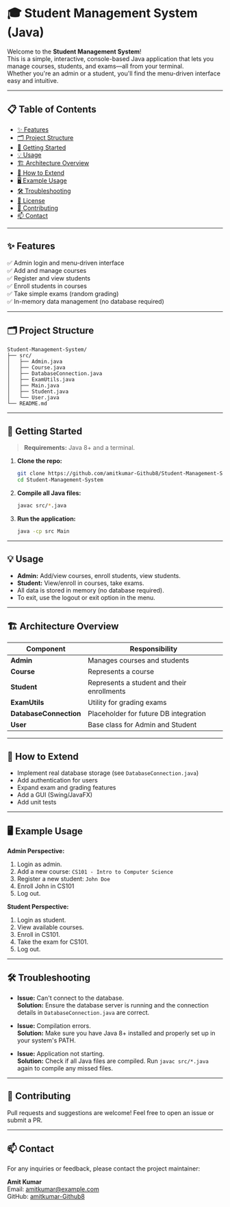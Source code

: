 # 🎓 Student Management System (Java)

Welcome to the **Student Management System**!  
This is a simple, interactive, console-based Java application that lets you manage courses, students, and exams—all from your terminal.  
Whether you're an admin or a student, you'll find the menu-driven interface easy and intuitive.

---

## 📋 Table of Contents
- [✨ Features](#-features)
- [🗂 Project Structure](#-project-structure)
- [🚀 Getting Started](#-getting-started)
- [💡 Usage](#-usage)
- [🏗 Architecture Overview](#-architecture-overview)
- [🔧 How to Extend](#-how-to-extend)
- [🖥️ Example Usage](#️-example-usage)
- [🛠️ Troubleshooting](#-troubleshooting)
- [📄 License](#-license)
- [🤝 Contributing](#-contributing)
- [📫 Contact](#-contact)

---

## ✨ Features

✅ Admin login and menu-driven interface  
✅ Add and manage courses  
✅ Register and view students  
✅ Enroll students in courses  
✅ Take simple exams (random grading)  
✅ In-memory data management (no database required)

---

## 🗂 Project Structure

```
Student-Management-System/
├── src/
│   ├── Admin.java
│   ├── Course.java
│   ├── DatabaseConnection.java
│   ├── ExamUtils.java
│   ├── Main.java
│   ├── Student.java
│   └── User.java
└── README.md
```

---

## 🚀 Getting Started

> **Requirements:** Java 8+ and a terminal.

1. **Clone the repo:**
   ```bash
   git clone https://github.com/amitkumar-Github8/Student-Management-System.git
   cd Student-Management-System
   ```
2. **Compile all Java files:**
   ```bash
   javac src/*.java
   ```
3. **Run the application:**
   ```bash
   java -cp src Main
   ```

---

## 💡 Usage

- **Admin:** Add/view courses, enroll students, view students.
- **Student:** View/enroll in courses, take exams.
- All data is stored in memory (no database required).
- To exit, use the logout or exit option in the menu.

---

## 🏗 Architecture Overview

| Component         | Responsibility                                 |
|-------------------|------------------------------------------------|
| **Admin**         | Manages courses and students                   |
| **Course**        | Represents a course                            |
| **Student**       | Represents a student and their enrollments     |
| **ExamUtils**     | Utility for grading exams                      |
| **DatabaseConnection** | Placeholder for future DB integration      |
| **User**          | Base class for Admin and Student               |

---

## 🔧 How to Extend

- Implement real database storage (see `DatabaseConnection.java`)
- Add authentication for users
- Expand exam and grading features
- Add a GUI (Swing/JavaFX)
- Add unit tests

---

## 🖥️ Example Usage

**Admin Perspective:**
1. Login as admin.
2. Add a new course: `CS101 - Intro to Computer Science`
3. Register a new student: `John Doe`
4. Enroll John in CS101
5. Log out.

**Student Perspective:**
1. Login as student.
2. View available courses.
3. Enroll in CS101.
4. Take the exam for CS101.
5. Log out.

---

## 🛠️ Troubleshooting

- **Issue:** Can't connect to the database.  
  **Solution:** Ensure the database server is running and the connection details in `DatabaseConnection.java` are correct.

- **Issue:** Compilation errors.  
  **Solution:** Make sure you have Java 8+ installed and properly set up in your system's PATH.

- **Issue:** Application not starting.  
  **Solution:** Check if all Java files are compiled. Run `javac src/*.java` again to compile any missed files.

---


## 🤝 Contributing

Pull requests and suggestions are welcome! Feel free to open an issue or submit a PR.

---

## 📫 Contact

For any inquiries or feedback, please contact the project maintainer:

**Amit Kumar**  
Email: amitkumar@example.com  
GitHub: [amitkumar-Github8](https://github.com/amitkumar-Github8)